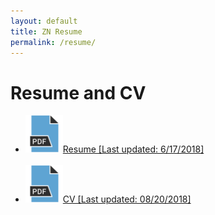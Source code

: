 ```yaml
---
layout: default
title: ZN Resume
permalink: /resume/
---
```

<div class="container">

<h1>Resume and CV</h1>
 <ul>
<li>
<a href="/assets/documents/resume_2018_online.pdf" target="_blank"><img src= "/assets/pictures/pdf_icon.PNG" width="60" height="60">Resume [Last updated: 6/17/2018]</a>
</li>
<br>
<li>
<a href="/assets/documents/cv_2018_online.pdf" target="_blank"><img src= "/assets/pictures/pdf_icon.PNG" width="60" height="60">CV [Last updated: 08/20/2018]</a>
</li>
</ul>

</div>
